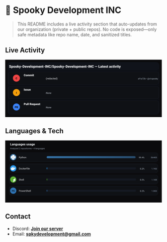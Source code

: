 # 👻 Spooky Development INC

> This README includes a live activity section that auto-updates from our organization (private + public repos). No code is exposed—only safe metadata like repo name, date, and sanitized titles.

## Live Activity
![Repo Snapshot](./assets/repo-snapshot.svg?v=73d5b8a0f3)

## Languages & Tech
![Languages Usage](./assets/languages.svg?v=46a68389bf)

## Contact
- Discord: **[Join our server](https://discord.gg/XYspZgEEJb)**
- Email: **spkydevelopment@gmail.com**
